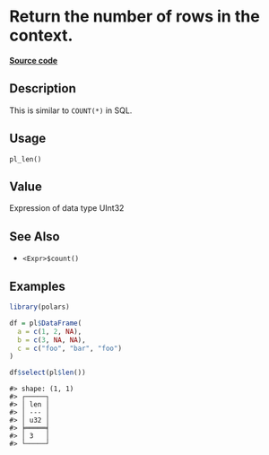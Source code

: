 

# Return the number of rows in the context.

[**Source code**](https://github.com/pola-rs/r-polars/tree/main/R/functions__lazy.R#L140)

## Description

This is similar to <code style="white-space: pre;">COUNT(\*)</code> in
SQL.

## Usage

<pre><code class='language-R'>pl_len()
</code></pre>

## Value

Expression of data type UInt32

## See Also

<ul>
<li>

<code>\<Expr\>$count()</code>

</li>
</ul>

## Examples

``` r
library(polars)

df = pl$DataFrame(
  a = c(1, 2, NA),
  b = c(3, NA, NA),
  c = c("foo", "bar", "foo")
)

df$select(pl$len())
```

    #> shape: (1, 1)
    #> ┌─────┐
    #> │ len │
    #> │ --- │
    #> │ u32 │
    #> ╞═════╡
    #> │ 3   │
    #> └─────┘
